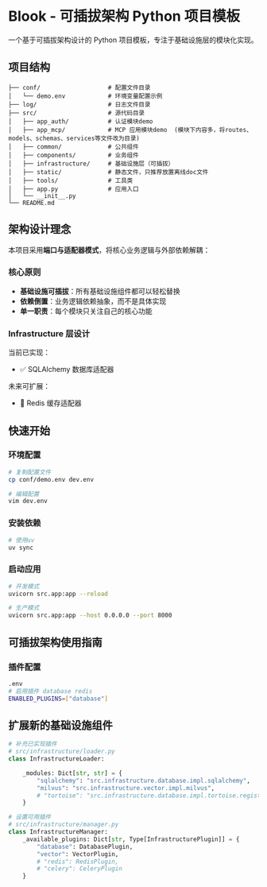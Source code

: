 # Blook - 可插拔架构 Python 项目模板

一个基于可插拔架构设计的 Python 项目模板，专注于基础设施层的模块化实现。

## 项目结构

```
├── conf/                   # 配置文件目录
│   └── demo.env            # 环境变量配置示例
├── log/                    # 日志文件目录
├── src/                    # 源代码目录
│   ├── app_auth/           # 认证模块demo
│   ├── app_mcp/            # MCP 应用模块demo  (模块下内容多，将routes、models、schemas、services等文件改为目录)
│   ├── common/             # 公共组件
│   ├── components/         # 业务组件
│   ├── infrastructure/     # 基础设施层（可插拔）
│   ├── static/             # 静态文件，只推荐放置离线doc文件
│   ├── tools/              # 工具类
│   ├── app.py              # 应用入口
│   └── __init__.py
└── README.md
```

## 架构设计理念

本项目采用**端口与适配器模式**，将核心业务逻辑与外部依赖解耦：

### 核心原则
- **基础设施可插拔**：所有基础设施组件都可以轻松替换
- **依赖倒置**：业务逻辑依赖抽象，而不是具体实现
- **单一职责**：每个模块只关注自己的核心功能

### Infrastructure 层设计

当前已实现：
- ✅ SQLAlchemy 数据库适配器

未来可扩展：
- 🔄 Redis 缓存适配器


## 快速开始

### 环境配置
```bash
# 复制配置文件
cp conf/demo.env dev.env

# 编辑配置
vim dev.env
```

### 安装依赖
```bash
# 使用uv
uv sync
```

### 启动应用
```bash
# 开发模式
uvicorn src.app:app --reload

# 生产模式
uvicorn src.app:app --host 0.0.0.0 --port 8000
```

## 可插拔架构使用指南

### 插件配置

```bash
.env
# 启用插件 database redis
ENABLED_PLUGINS=["database"]
```

## 扩展新的基础设施组件

```python
# 补充已实现插件
# src/infrastructure/loader.py
class InfrastructureLoader:

    _modules: Dict[str, str] = {
        "sqlalchemy": "src.infrastructure.database.impl.sqlalchemy",
        "milvus": "src.infrastructure.vector.impl.milvus",
        # "tortoise": "src.infrastructure.database.impl.tortoise.register"
    }

# 设置可用插件
# src/infrastructure/manager.py
class InfrastructureManager:
    _available_plugins: Dict[str, Type[InfrastructurePlugin]] = {
        "database": DatabasePlugin,
        "vector": VectorPlugin,
        # "redis": RedisPlugin,
        # "celery": CeleryPlugin
    }
```